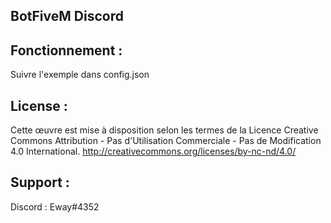 ## BotFiveM Discord

## Fonctionnement : 
Suivre l'exemple dans config.json

## License : 
Cette œuvre est mise à disposition selon les termes de la Licence Creative Commons Attribution - Pas d'Utilisation Commerciale - Pas de Modification 4.0 International.
http://creativecommons.org/licenses/by-nc-nd/4.0/
## Support : 
Discord : Eway#4352
